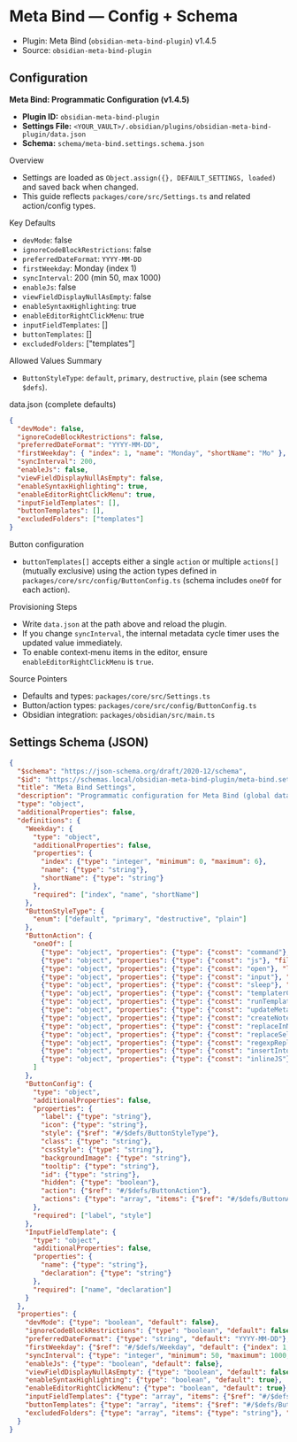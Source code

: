 # Meta Bind — Config + Schema

- Plugin: Meta Bind (`obsidian-meta-bind-plugin`) v1.4.5
- Source: `obsidian-meta-bind-plugin`

## Configuration

**Meta Bind: Programmatic Configuration (v1.4.5)**

- **Plugin ID:** `obsidian-meta-bind-plugin`
- **Settings File:** `<YOUR_VAULT>/.obsidian/plugins/obsidian-meta-bind-plugin/data.json`
- **Schema:** `schema/meta-bind.settings.schema.json`

Overview
- Settings are loaded as `Object.assign({}, DEFAULT_SETTINGS, loaded)` and saved back when changed.
- This guide reflects `packages/core/src/Settings.ts` and related action/config types.

Key Defaults
- `devMode`: false
- `ignoreCodeBlockRestrictions`: false
- `preferredDateFormat`: `YYYY-MM-DD`
- `firstWeekday`: Monday (index 1)
- `syncInterval`: 200 (min 50, max 1000)
- `enableJs`: false
- `viewFieldDisplayNullAsEmpty`: false
- `enableSyntaxHighlighting`: true
- `enableEditorRightClickMenu`: true
- `inputFieldTemplates`: []
- `buttonTemplates`: []
- `excludedFolders`: ["templates"]

Allowed Values Summary
- `ButtonStyleType`: `default`, `primary`, `destructive`, `plain` (see schema `$defs`).

data.json (complete defaults)
```json
{
  "devMode": false,
  "ignoreCodeBlockRestrictions": false,
  "preferredDateFormat": "YYYY-MM-DD",
  "firstWeekday": { "index": 1, "name": "Monday", "shortName": "Mo" },
  "syncInterval": 200,
  "enableJs": false,
  "viewFieldDisplayNullAsEmpty": false,
  "enableSyntaxHighlighting": true,
  "enableEditorRightClickMenu": true,
  "inputFieldTemplates": [],
  "buttonTemplates": [],
  "excludedFolders": ["templates"]
}
```

Button configuration
- `buttonTemplates[]` accepts either a single `action` or multiple `actions[]` (mutually exclusive) using the action types defined in `packages/core/src/config/ButtonConfig.ts` (schema includes `oneOf` for each action).

Provisioning Steps
- Write `data.json` at the path above and reload the plugin.
- If you change `syncInterval`, the internal metadata cycle timer uses the updated value immediately.
- To enable context‑menu items in the editor, ensure `enableEditorRightClickMenu` is `true`.

Source Pointers
- Defaults and types: `packages/core/src/Settings.ts`
- Button/action types: `packages/core/src/config/ButtonConfig.ts`
- Obsidian integration: `packages/obsidian/src/main.ts`

## Settings Schema (JSON)

```json
{
  "$schema": "https://json-schema.org/draft/2020-12/schema",
  "$id": "https://schemas.local/obsidian-meta-bind-plugin/meta-bind.settings.schema.json",
  "title": "Meta Bind Settings",
  "description": "Programmatic configuration for Meta Bind (global data.json). Based on packages/core/src/Settings.ts and packages/core/src/config/*.ts.",
  "type": "object",
  "additionalProperties": false,
  "definitions": {
    "Weekday": {
      "type": "object",
      "additionalProperties": false,
      "properties": {
        "index": {"type": "integer", "minimum": 0, "maximum": 6},
        "name": {"type": "string"},
        "shortName": {"type": "string"}
      },
      "required": ["index", "name", "shortName"]
    },
    "ButtonStyleType": {
      "enum": ["default", "primary", "destructive", "plain"]
    },
    "ButtonAction": {
      "oneOf": [
        {"type": "object", "properties": {"type": {"const": "command"}, "command": {"type": "string"}}, "required": ["type", "command"], "additionalProperties": false},
        {"type": "object", "properties": {"type": {"const": "js"}, "file": {"type": "string"}, "args": {"type": "object", "additionalProperties": true}}, "required": ["type", "file"], "additionalProperties": false},
        {"type": "object", "properties": {"type": {"const": "open"}, "link": {"type": "string"}, "newTab": {"type": "boolean"}}, "required": ["type", "link"], "additionalProperties": false},
        {"type": "object", "properties": {"type": {"const": "input"}, "str": {"type": "string"}}, "required": ["type", "str"], "additionalProperties": false},
        {"type": "object", "properties": {"type": {"const": "sleep"}, "ms": {"type": "number"}}, "required": ["type", "ms"], "additionalProperties": false},
        {"type": "object", "properties": {"type": {"const": "templaterCreateNote"}, "templateFile": {"type": "string"}, "folderPath": {"type": "string"}, "fileName": {"type": "string"}, "openNote": {"type": "boolean"}, "openIfAlreadyExists": {"type": "boolean"}}, "required": ["type", "templateFile"], "additionalProperties": false},
        {"type": "object", "properties": {"type": {"const": "runTemplaterFile"}, "templateFile": {"type": "string"}}, "required": ["type", "templateFile"], "additionalProperties": false},
        {"type": "object", "properties": {"type": {"const": "updateMetadata"}, "bindTarget": {"type": "string"}, "evaluate": {"type": "boolean"}, "value": {"type": "string"}}, "required": ["type", "bindTarget", "evaluate", "value"], "additionalProperties": false},
        {"type": "object", "properties": {"type": {"const": "createNote"}, "folderPath": {"type": "string"}, "fileName": {"type": "string"}, "openNote": {"type": "boolean"}, "openIfAlreadyExists": {"type": "boolean"}}, "required": ["type", "fileName"], "additionalProperties": false},
        {"type": "object", "properties": {"type": {"const": "replaceInNote"}, "fromLine": {"type": ["integer", "string"]}, "toLine": {"type": ["integer", "string"]}, "replacement": {"type": "string"}, "templater": {"type": "boolean"}}, "required": ["type", "fromLine", "toLine", "replacement"], "additionalProperties": false},
        {"type": "object", "properties": {"type": {"const": "replaceSelf"}, "replacement": {"type": "string"}, "templater": {"type": "boolean"}}, "required": ["type", "replacement"], "additionalProperties": false},
        {"type": "object", "properties": {"type": {"const": "regexpReplaceInNote"}, "regexp": {"type": "string"}, "regexpFlags": {"type": "string"}, "replacement": {"type": "string"}}, "required": ["type", "regexp", "replacement"], "additionalProperties": false},
        {"type": "object", "properties": {"type": {"const": "insertIntoNote"}, "line": {"type": ["integer", "string"]}, "value": {"type": "string"}, "templater": {"type": "boolean"}}, "required": ["type", "line", "value"], "additionalProperties": false},
        {"type": "object", "properties": {"type": {"const": "inlineJS"}, "code": {"type": "string"}, "args": {"type": "object", "additionalProperties": true}}, "required": ["type", "code"], "additionalProperties": false}
      ]
    },
    "ButtonConfig": {
      "type": "object",
      "additionalProperties": false,
      "properties": {
        "label": {"type": "string"},
        "icon": {"type": "string"},
        "style": {"$ref": "#/$defs/ButtonStyleType"},
        "class": {"type": "string"},
        "cssStyle": {"type": "string"},
        "backgroundImage": {"type": "string"},
        "tooltip": {"type": "string"},
        "id": {"type": "string"},
        "hidden": {"type": "boolean"},
        "action": {"$ref": "#/$defs/ButtonAction"},
        "actions": {"type": "array", "items": {"$ref": "#/$defs/ButtonAction"}}
      },
      "required": ["label", "style"]
    },
    "InputFieldTemplate": {
      "type": "object",
      "additionalProperties": false,
      "properties": {
        "name": {"type": "string"},
        "declaration": {"type": "string"}
      },
      "required": ["name", "declaration"]
    }
  },
  "properties": {
    "devMode": {"type": "boolean", "default": false},
    "ignoreCodeBlockRestrictions": {"type": "boolean", "default": false},
    "preferredDateFormat": {"type": "string", "default": "YYYY-MM-DD"},
    "firstWeekday": {"$ref": "#/$defs/Weekday", "default": {"index": 1, "name": "Monday", "shortName": "Mo"}},
    "syncInterval": {"type": "integer", "minimum": 50, "maximum": 1000, "default": 200},
    "enableJs": {"type": "boolean", "default": false},
    "viewFieldDisplayNullAsEmpty": {"type": "boolean", "default": false},
    "enableSyntaxHighlighting": {"type": "boolean", "default": true},
    "enableEditorRightClickMenu": {"type": "boolean", "default": true},
    "inputFieldTemplates": {"type": "array", "items": {"$ref": "#/$defs/InputFieldTemplate"}, "default": []},
    "buttonTemplates": {"type": "array", "items": {"$ref": "#/$defs/ButtonConfig"}, "default": []},
    "excludedFolders": {"type": "array", "items": {"type": "string"}, "default": ["templates"]}
  }
}
```
